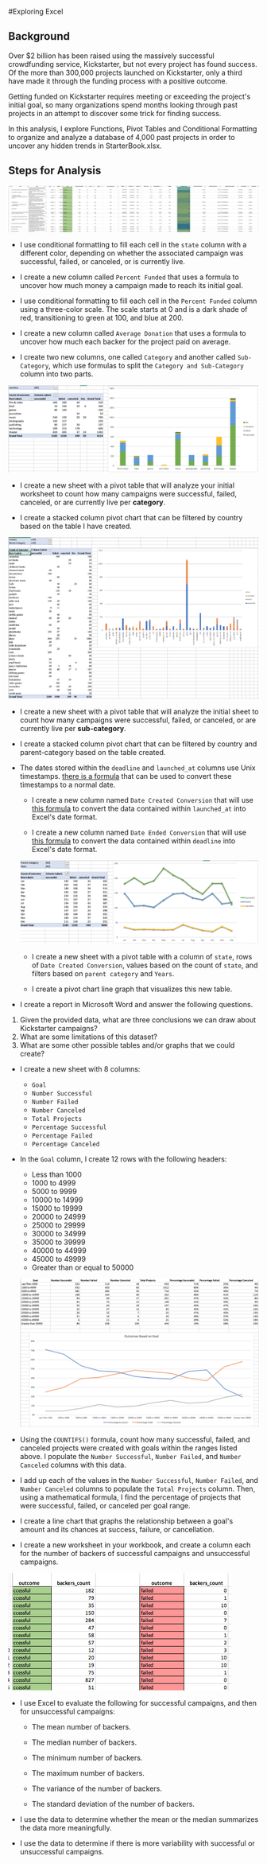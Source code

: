 #Exploring Excel

## Background

Over $2 billion has been raised using the massively successful crowdfunding service, Kickstarter, but not every project has found success. Of the more than 300,000 projects launched on Kickstarter, only a third have made it through the funding process with a positive outcome.

Getting funded on Kickstarter requires meeting or exceeding the project's initial goal, so many organizations spend months looking through past projects in an attempt to discover some trick for finding success. 

In this analysis, I explore Functions, Pivot Tables and Conditional Formatting to organize and analyze a database of 4,000 past projects in order to uncover any hidden trends in StarterBook.xlsx.

## Steps for Analysis

![Kickstarter Table](Images/FullTable.PNG)

* I use conditional formatting to fill each cell in the `state` column with a different color, depending on whether the associated campaign was successful, failed, or canceled, or is currently live.

* I create a new column called `Percent Funded` that uses a formula to uncover how much money a campaign made to reach its initial goal.

*  I use conditional formatting to fill each cell in the `Percent Funded` column using a three-color scale. The scale starts at 0 and is a dark shade of red, transitioning to green at 100, and blue at 200.

  *  I create a new column called `Average Donation` that uses a formula to uncover how much each backer for the project paid on average.

  * I create two new columns, one called `Category` and another called `Sub-Category`, which use formulas to split the `Category and Sub-Category` column into two parts.

  ![Category Stats](Images/CategoryStats.PNG)

  * I create a new sheet with a pivot table that will analyze your initial worksheet to count how many campaigns were successful, failed, canceled, or are currently live per **category**.

  * I create a stacked column pivot chart that can be filtered by country based on the table I have created.

  ![Subcategory Stats](Images/SubcategoryStats.PNG)

  * I create a new sheet with a pivot table that will analyze the initial sheet to count how many campaigns were successful, failed, or canceled, or are currently live per **sub-category**.

  * I create a stacked column pivot chart that can be filtered by country and parent-category based on the table created.

* The dates stored within the `deadline` and `launched_at` columns use Unix timestamps. [there is a formula](https://www.extendoffice.com/documents/excel/2473-excel-timestamp-to-date.html) that can be used to convert these timestamps to a normal date.

  * I create a new column named `Date Created Conversion` that will use [this formula](https://www.extendoffice.com/documents/excel/2473-excel-timestamp-to-date.html) to convert the data contained within `launched_at` into Excel's date format.

  * I create a new column named `Date Ended Conversion` that will use [this formula](https://www.extendoffice.com/documents/excel/2473-excel-timestamp-to-date.html) to convert the data contained within `deadline` into Excel's date format.

  ![Outcomes Based on Launch Date](Images/LaunchDateOutcomes.PNG)

  * I create a new sheet with a pivot table with a column of `state`, rows of `Date Created Conversion`, values based on the count of `state`, and filters based on `parent category` and `Years`.

  * I create a pivot chart line graph that visualizes this new table.

*  I create a report in Microsoft Word and answer the following questions.

1. Given the provided data, what are three conclusions we can draw about Kickstarter campaigns?
2. What are some limitations of this dataset?
3. What are some other possible tables and/or graphs that we could create?


* I create a new sheet with 8 columns:

  * `Goal`
  * `Number Successful`
  * `Number Failed`
  * `Number Canceled`
  * `Total Projects`
  * `Percentage Successful`
  * `Percentage Failed`
  * `Percentage Canceled`

* In the `Goal` column, I create 12 rows with the following headers:

  * Less than 1000
  * 1000 to 4999
  * 5000 to 9999
  * 10000 to 14999
  * 15000 to 19999
  * 20000 to 24999
  * 25000 to 29999
  * 30000 to 34999
  * 35000 to 39999
  * 40000 to 44999
  * 45000 to 49999
  * Greater than or equal to 50000

  ![Goal Outcomes](Images/GoalOutcomes.PNG)

* Using the `COUNTIFS()` formula, count how many successful, failed, and canceled projects were created with goals within the ranges listed above. I populate the `Number Successful`, `Number Failed`, and `Number Canceled` columns with this data.

* I add up each of the values in the `Number Successful`, `Number Failed`, and `Number Canceled` columns to populate the `Total Projects` column. Then, using a mathematical formula, I find the percentage of projects that were successful, failed, or canceled per goal range.

* I create a line chart that graphs the relationship between a goal's amount and its chances at success, failure, or cancellation.

*  I create a new worksheet in your workbook, and create a column each for the number of backers of successful campaigns and unsuccessful campaigns.

  ![Images/backers01.png](Images/backers01.png)

* I use Excel to evaluate the following for successful campaigns, and then for unsuccessful campaigns:

  * The mean number of backers.

  * The median number of backers.

  * The minimum number of backers.

  * The maximum number of backers.

  * The variance of the number of backers.

  * The standard deviation of the number of backers.

* I use the data to determine whether the mean or the median summarizes the data more meaningfully.

* I use the data to determine if there is more variability with successful or unsuccessful campaigns.

